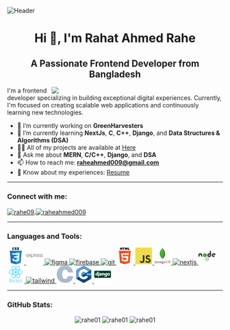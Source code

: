 ![Header](https://i.ibb.co/ZcS1rGM/github-header-image.png)

<h1 align="center">Hi 👋, I'm Rahat Ahmed Rahe</h1>
<h2 align="center">A Passionate Frontend Developer from Bangladesh</h2>

<img align='right' width='400' src="https://media.giphy.com/media/L8K62iTDkzGX6/giphy.gif">

<p align="left">
  I'm a frontend developer specializing in building exceptional digital experiences. 
  Currently, I'm focused on creating scalable web applications and continuously learning new technologies.
</p>

- 🔭 I’m currently working on **GreenHarvesters**
- 🌱 I’m currently learning **NextJs**, **C**, **C++**, **Django**, and **Data Structures & Algorithms (DSA)**
- 👨‍💻 All of my projects are available at [Here](https://moonlit-gingersnap-a4ec44.netlify.app/)
- 💬 Ask me about **MERN**, **C/C++**, **Django**, and **DSA**
- 📫 How to reach me: **raheahmed009@gmail.com**
- 📄 Know about my experiences: [Resume](https://drive.google.com/file/d/1WHpnJjmBoDUrQo5icsIB92rlHRDWStJg/view?usp=drive_link)

---

<h3 align="left">Connect with me:</h3>
<p align="left">
  <a href="https://app.daily.dev/rahe09" target="blank">
    <img align="center" src="https://raw.githubusercontent.com/rahuldkjain/github-profile-readme-generator/master/src/images/icons/Social/devto.svg" alt="rahe09" height="30" width="40" />
  </a>
  <a href="https://linkedin.com/in/raheahmed009" target="blank">
    <img align="center" src="https://raw.githubusercontent.com/rahuldkjain/github-profile-readme-generator/master/src/images/icons/Social/linked-in-alt.svg" alt="raheahmed009" height="30" width="40" />
  </a>
</p>

---

<h3 align="left">Languages and Tools:</h3>
<p align="left">
  <a href="https://www.w3schools.com/css/" target="_blank" rel="noreferrer"> 
    <img src="https://raw.githubusercontent.com/devicons/devicon/master/icons/css3/css3-original-wordmark.svg" alt="css3" width="40" height="40"/> 
  </a> 
  <a href="https://expressjs.com" target="_blank" rel="noreferrer"> 
    <img src="https://raw.githubusercontent.com/devicons/devicon/master/icons/express/express-original-wordmark.svg" alt="express" width="40" height="40"/> 
  </a> 
  <a href="https://www.figma.com/" target="_blank" rel="noreferrer"> 
    <img src="https://www.vectorlogo.zone/logos/figma/figma-icon.svg" alt="figma" width="40" height="40"/> 
  </a> 
  <a href="https://firebase.google.com/" target="_blank" rel="noreferrer"> 
    <img src="https://www.vectorlogo.zone/logos/firebase/firebase-icon.svg" alt="firebase" width="40" height="40"/> 
  </a> 
  <a href="https://git-scm.com/" target="_blank" rel="noreferrer"> 
    <img src="https://www.vectorlogo.zone/logos/git-scm/git-scm-icon.svg" alt="git" width="40" height="40"/> 
  </a> 
  <a href="https://www.w3.org/html/" target="_blank" rel="noreferrer"> 
    <img src="https://raw.githubusercontent.com/devicons/devicon/master/icons/html5/html5-original-wordmark.svg" alt="html5" width="40" height="40"/> 
  </a> 
  <a href="https://developer.mozilla.org/en-US/docs/Web/JavaScript" target="_blank" rel="noreferrer"> 
    <img src="https://raw.githubusercontent.com/devicons/devicon/master/icons/javascript/javascript-original.svg" alt="javascript" width="40" height="40"/> 
  </a> 
  <a href="https://www.mongodb.com/" target="_blank" rel="noreferrer"> 
    <img src="https://raw.githubusercontent.com/devicons/devicon/master/icons/mongodb/mongodb-original-wordmark.svg" alt="mongodb" width="40" height="40"/> 
  </a> 
  <a href="https://nextjs.org/" target="_blank" rel="noreferrer"> 
    <img src="https://cdn.worldvectorlogo.com/logos/nextjs-2.svg" alt="nextjs" width="40" height="40"/> 
  </a> 
  <a href="https://nodejs.org" target="_blank" rel="noreferrer"> 
    <img src="https://raw.githubusercontent.com/devicons/devicon/master/icons/nodejs/nodejs-original-wordmark.svg" alt="nodejs" width="40" height="40"/> 
  </a> 
  <a href="https://reactjs.org/" target="_blank" rel="noreferrer"> 
    <img src="https://raw.githubusercontent.com/devicons/devicon/master/icons/react/react-original-wordmark.svg" alt="react" width="40" height="40"/> 
  </a> 
  <a href="https://tailwindcss.com/" target="_blank" rel="noreferrer"> 
    <img src="https://www.vectorlogo.zone/logos/tailwindcss/tailwindcss-icon.svg" alt="tailwind" width="40" height="40"/> 
  </a>
  <a href="https://www.cprogramming.com/" target="_blank" rel="noreferrer">
    <img src="https://raw.githubusercontent.com/devicons/devicon/master/icons/c/c-original.svg" alt="C" width="40" height="40"/> 
  </a>
  <a href="https://isocpp.org/" target="_blank" rel="noreferrer">
    <img src="https://raw.githubusercontent.com/devicons/devicon/master/icons/cplusplus/cplusplus-original.svg" alt="C++" width="40" height="40"/> 
  </a>
  <a href="https://www.djangoproject.com/" target="_blank" rel="noreferrer">
    <img src="https://raw.githubusercontent.com/devicons/devicon/master/icons/django/django-original.svg" alt="Django" width="40" height="40"/> 
  </a>
</p>

---

<h3 align="left">GitHub Stats:</h3>
<div align="center">
  <img src="https://github-readme-stats.vercel.app/api?username=rahe01&show_icons=true&locale=en&theme=radical&cache_seconds=1800" alt="rahe01" />
  <img src="https://github-readme-streak-stats.herokuapp.com/?user=rahe01&theme=radical&cache_seconds=1800" alt="rahe01" />
  <img src="https://github-readme-stats.vercel.app/api/top-langs?username=rahe01&show_icons=true&locale=en&layout=compact&theme=radical&cache_seconds=1800" alt="rahe01" />
</div>